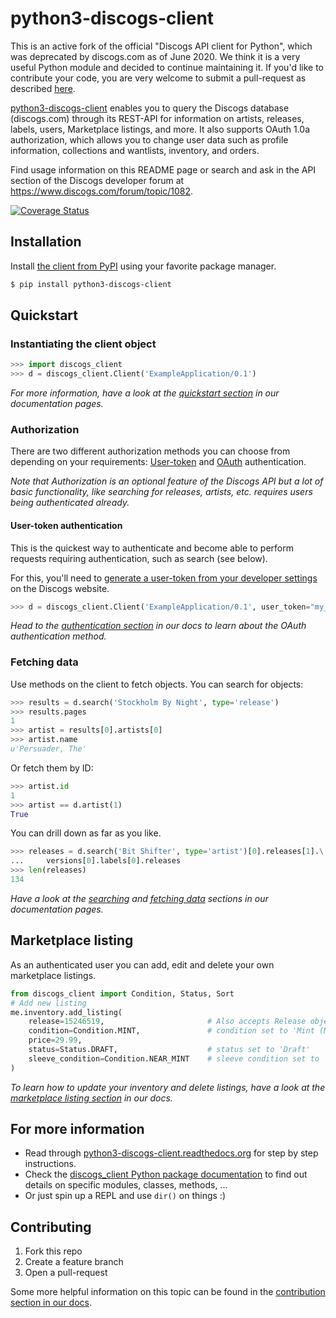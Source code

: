 # python3-discogs-client

This is an active fork of the official "Discogs API client for Python", which
was deprecated by discogs.com as of June 2020. We think it is a very useful
Python module and decided to continue maintaining it. If you'd like to
contribute your code, you are very welcome to submit a pull-request as described
[here](#contributing).

[python3-discogs-client](https://pypi.org/project/python3-discogs-client/)
enables you to query the Discogs database (discogs.com) through its REST-API for
information on artists, releases, labels, users, Marketplace listings, and more.
It also supports OAuth 1.0a authorization, which allows you to change user data
such as profile information, collections and wantlists, inventory, and orders.

Find usage information on this README page or search and ask in the API section
of the Discogs developer forum at https://www.discogs.com/forum/topic/1082.

[![Coverage Status](
https://coveralls.io/repos/github/joalla/discogs_client/badge.svg)](
https://coveralls.io/github/joalla/discogs_client)

## Installation

Install [the client from PyPI](https://pypi.org/project/python3-discogs-client/)
using your favorite package manager.

```sh
$ pip install python3-discogs-client
```

## Quickstart

### Instantiating the client object

```python
>>> import discogs_client
>>> d = discogs_client.Client('ExampleApplication/0.1')
```

_For more information, have a look at the
[quickstart section](
https://python3-discogs-client.readthedocs.org/en/latest/quickstart.html)
in our documentation pages._


### Authorization

There are two different authorization methods you can choose from depending on
your requirements:
[User-token](
https://python3-discogs-client.readthedocs.org/en/latest/authentication.html#user-token-authorization)
and [OAuth](
https://python3-discogs-client.readthedocs.org/en/latest/authentication.html#oauth-authorization)
authentication.

_Note that Authorization is an optional feature of the Discogs API but a lot of
basic functionality, like searching for releases, artists, etc. requires users
being authenticated already._


#### User-token authentication

This is the quickest way to authenticate and become able to perform requests
requiring authentication, such as search (see below).

For this, you'll need to
[generate a user-token from your developer settings](
https://python3-discogs-client.readthedocs.org/en/latest/authentication.html#user-token-authentication)
on the Discogs website.

```python
>>> d = discogs_client.Client('ExampleApplication/0.1', user_token="my_user_token")
```

_Head to the [authentication
section](https://python3-discogs-client.readthedocs.org/en/latest/authentication.html#oauth-authentication)
in our docs to learn about the OAuth authentication method._


### Fetching data

Use methods on the client to fetch objects. You can search for objects:

```python
>>> results = d.search('Stockholm By Night', type='release')
>>> results.pages
1
>>> artist = results[0].artists[0]
>>> artist.name
u'Persuader, The'
```

Or fetch them by ID:

```python
>>> artist.id
1
>>> artist == d.artist(1)
True
```

You can drill down as far as you like.

```python
>>> releases = d.search('Bit Shifter', type='artist')[0].releases[1].\
...     versions[0].labels[0].releases
>>> len(releases)
134
```

_Have a look at the
[searching](
https://python3-discogs-client.readthedocs.org/en/latest/quickstart.html#searching)
and [fetching data](
https://python3-discogs-client.readthedocs.org/en/latest/fetching_data.html)
sections in our documentation pages._


## Marketplace listing

As an authenticated user you can add, edit and delete your own marketplace listings.

```python
from discogs_client import Condition, Status, Sort
# Add new listing
me.inventory.add_listing(
    release=15246519,                       # Also accepts Release object
    condition=Condition.MINT,               # condition set to 'Mint (M)'
    price=29.99,
    status=Status.DRAFT,                    # status set to 'Draft'
    sleeve_condition=Condition.NEAR_MINT    # sleeve condition set to 'Near Mint (NM or M-)'
)
```

_To learn how to update your inventory and delete listings, have a look at the
[marketplace listing section](
https://python3-discogs-client.readthedocs.org/en/latest/listing.html) in our
docs._


## For more information

- Read through [python3-discogs-client.readthedocs.org](https://python3-discogs-client.readthedocs.org) for step by step instructions.
- Check the [discogs_client Python package documentation](https://python3-discogs-client.readthedocs.org/en/latest/discogs_client.html) to find out details on specific modules, classes, methods, ...
- Or just spin up a REPL and use `dir()` on things :)


## Contributing

1. Fork this repo
2. Create a feature branch
3. Open a pull-request

Some more helpful information on this topic can be found in the [contribution section in our docs](https://python3-discogs-client.readthedocs.org/en/latest/contribution.html).